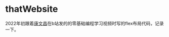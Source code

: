 # thatWebsite
2022年初跟着[康文昌](https://space.bilibili.com/34786453?spm_id_from=333.337.0.0)在b站发的的零基础编程学习视频时写的flex布局代码，记录一下。
